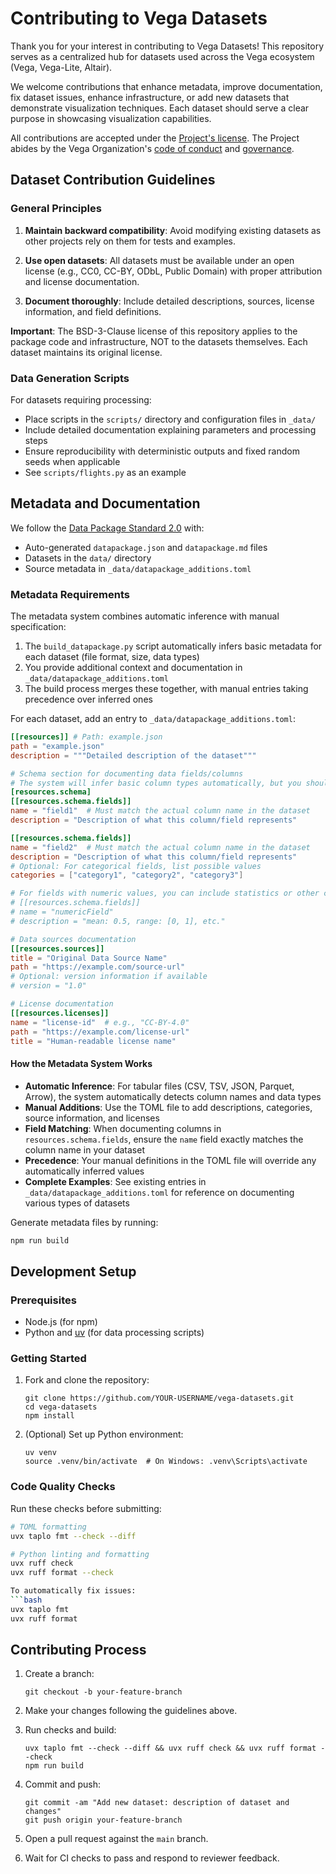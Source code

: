 # Contributing to Vega Datasets

Thank you for your interest in contributing to Vega Datasets! This repository serves as a centralized hub for datasets used across the Vega ecosystem (Vega, Vega-Lite, Altair).

We welcome contributions that enhance metadata, improve documentation, fix dataset issues, enhance infrastructure, or add new datasets that demonstrate visualization techniques. Each dataset should serve a clear purpose in showcasing visualization capabilities.

All contributions are accepted under the [Project's license](./LICENSE). The Project abides by the Vega Organization's [code of conduct](https://github.com/vega/.github/blob/main/CODE_OF_CONDUCT.md) and [governance](https://github.com/vega/.github/blob/main/project-docs/GOVERNANCE.md).

## Dataset Contribution Guidelines

### General Principles

1. **Maintain backward compatibility**: Avoid modifying existing datasets as other projects rely on them for tests and examples.

2. **Use open datasets**: All datasets must be available under an open license (e.g., CC0, CC-BY, ODbL, Public Domain) with proper attribution and license documentation.

3. **Document thoroughly**: Include detailed descriptions, sources, license information, and field definitions.

**Important**: The BSD-3-Clause license of this repository applies to the package code and infrastructure, NOT to the datasets themselves. Each dataset maintains its original license.

### Data Generation Scripts

For datasets requiring processing:

- Place scripts in the `scripts/` directory and configuration files in `_data/`
- Include detailed documentation explaining parameters and processing steps
- Ensure reproducibility with deterministic outputs and fixed random seeds when applicable
- See `scripts/flights.py` as an example

## Metadata and Documentation

We follow the [Data Package Standard 2.0](https://datapackage.org/standard/) with:

- Auto-generated `datapackage.json` and `datapackage.md` files
- Datasets in the `data/` directory
- Source metadata in `_data/datapackage_additions.toml`

### Metadata Requirements

The metadata system combines automatic inference with manual specification:

1. The `build_datapackage.py` script automatically infers basic metadata for each dataset (file format, size, data types)
2. You provide additional context and documentation in `_data/datapackage_additions.toml`
3. The build process merges these together, with manual entries taking precedence over inferred ones

For each dataset, add an entry to `_data/datapackage_additions.toml`:

```toml
[[resources]] # Path: example.json
path = "example.json"
description = """Detailed description of the dataset"""

# Schema section for documenting data fields/columns
# The system will infer basic column types automatically, but you should add descriptions
[resources.schema]
[[resources.schema.fields]]
name = "field1"  # Must match the actual column name in the dataset
description = "Description of what this column/field represents"

[[resources.schema.fields]]
name = "field2"  # Must match the actual column name in the dataset
description = "Description of what this column/field represents"
# Optional: For categorical fields, list possible values
categories = ["category1", "category2", "category3"]

# For fields with numeric values, you can include statistics or other context if highly relevant
# [[resources.schema.fields]]
# name = "numericField"
# description = "mean: 0.5, range: [0, 1], etc."

# Data sources documentation
[[resources.sources]]
title = "Original Data Source Name"
path = "https://example.com/source-url"
# Optional: version information if available
# version = "1.0"

# License documentation
[[resources.licenses]]
name = "license-id"  # e.g., "CC-BY-4.0"
path = "https://example.com/license-url"
title = "Human-readable license name"
```

#### How the Metadata System Works

- **Automatic Inference**: For tabular files (CSV, TSV, JSON, Parquet, Arrow), the system automatically detects column names and data types
- **Manual Additions**: Use the TOML file to add descriptions, categories, source information, and licenses
- **Field Matching**: When documenting columns in `resources.schema.fields`, ensure the `name` field exactly matches the column name in your dataset
- **Precedence**: Your manual definitions in the TOML file will override any automatically inferred values
- **Complete Examples**: See existing entries in `_data/datapackage_additions.toml` for reference on documenting various types of datasets

Generate metadata files by running:

```bash
npm run build
```

## Development Setup

### Prerequisites

- Node.js (for npm)
- Python and [uv](https://github.com/astral-sh/uv) (for data processing scripts)

### Getting Started

1. Fork and clone the repository:
   ```
   git clone https://github.com/YOUR-USERNAME/vega-datasets.git
   cd vega-datasets
   npm install
   ```

2. (Optional) Set up Python environment:
   ```
   uv venv
   source .venv/bin/activate  # On Windows: .venv\Scripts\activate
   ```

### Code Quality Checks

Run these checks before submitting:

```bash
# TOML formatting
uvx taplo fmt --check --diff

# Python linting and formatting
uvx ruff check
uvx ruff format --check

To automatically fix issues:
```bash
uvx taplo fmt
uvx ruff format
```

## Contributing Process

1. Create a branch:
   ```
   git checkout -b your-feature-branch
   ```

2. Make your changes following the guidelines above.

3. Run checks and build:
   ```
   uvx taplo fmt --check --diff && uvx ruff check && uvx ruff format --check
   npm run build
   ```

4. Commit and push:
   ```
   git commit -am "Add new dataset: description of dataset and changes"
   git push origin your-feature-branch
   ```

5. Open a pull request against the `main` branch.

6. Wait for CI checks to pass and respond to reviewer feedback.
